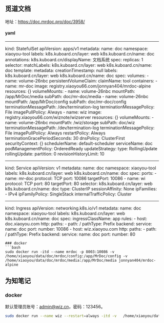## 觅道文档
地址：https://doc.mrdoc.pro/doc/3958/
#### yaml

---
kind: StatefulSet
apiVersion: apps/v1
metadata:
  name: doc
  namespace: xiaoyou-tool
  labels:
    k8s.kuboard.cn/layer: web
    k8s.kuboard.cn/name: doc
  annotations:
    k8s.kuboard.cn/displayName: 文档系统
spec:
  replicas: 1
  selector:
    matchLabels:
      k8s.kuboard.cn/layer: web
      k8s.kuboard.cn/name: doc
  template:
    metadata:
      creationTimestamp: null
      labels:
        k8s.kuboard.cn/layer: web
        k8s.kuboard.cn/name: doc
    spec:
      volumes:
        - name: volume-26nbc
          persistentVolumeClaim:
            claimName: tool
      containers:
        - name: mr-doc
          image: registry.xiaoyou66.com/jonnyan404/mrdoc-alpine
          resources: {}
          volumeMounts:
            - name: volume-26nbc
              mountPath: /app/MrDoc/media
              subPath: doc/mr-doc/media
            - name: volume-26nbc
              mountPath: /app/MrDoc/config
              subPath: doc/mr-doc/config
          terminationMessagePath: /dev/termination-log
          terminationMessagePolicy: File
          imagePullPolicy: Always
        - name: wiz
          image: registry.xiaoyou66.com/wiznote/wizserver
          resources: {}
          volumeMounts:
            - name: volume-26nbc
              mountPath: /wiz/storage
              subPath: doc/wiz
          terminationMessagePath: /dev/termination-log
          terminationMessagePolicy: File
          imagePullPolicy: Always
      restartPolicy: Always
      terminationGracePeriodSeconds: 30
      dnsPolicy: ClusterFirst
      securityContext: {}
      schedulerName: default-scheduler
  serviceName: doc
  podManagementPolicy: OrderedReady
  updateStrategy:
    type: RollingUpdate
    rollingUpdate:
      partition: 0
  revisionHistoryLimit: 10

---
kind: Service
apiVersion: v1
metadata:
  name: doc
  namespace: xiaoyou-tool
  labels:
    k8s.kuboard.cn/layer: web
    k8s.kuboard.cn/name: doc
spec:
  ports:
    - name: mr-doc
      protocol: TCP
      port: 10086
      targetPort: 10086
    - name: wi
      protocol: TCP
      port: 80
      targetPort: 80
  selector:
    k8s.kuboard.cn/layer: web
    k8s.kuboard.cn/name: doc
  type: ClusterIP
  sessionAffinity: None
  ipFamilies:
    - IPv4
  ipFamilyPolicy: SingleStack
  internalTrafficPolicy: Cluster

---
kind: Ingress
apiVersion: networking.k8s.io/v1
metadata:
  name: doc
  namespace: xiaoyou-tool
  labels:
    k8s.kuboard.cn/layer: web
    k8s.kuboard.cn/name: doc
spec:
  ingressClassName: app
  rules:
    - host: doc.xiaoyou.com
      http:
        paths:
          - path: /
            pathType: Prefix
            backend:
              service:
                name: doc
                port:
                  number: 10086
    - host: wiz.xiaoyou.com
      http:
        paths:
          - path: /
            pathType: Prefix
            backend:
              service:
                name: doc
                port:
                  number: 80
```
### docker
```bash
sudo docker run -itd --name mrdoc -p 8003:10086 -v /home/xiaoyou/data/doc/mrdoc/config:/app/MrDoc/config -v /home/xiaoyou/data/doc/mrdoc/media:/app/MrDoc/media jonnyan404/mrdoc-alpine
```

## 为知笔记

### docker
默认管理员账号：admin@wiz.cn，密码：123456。
```bash
sudo docker run --name wiz --restart=always -itd -v   /home/xiaoyou/data/doc/wiz:/wiz/storage -v  /etc/localtime:/etc/localtime -p 8004:80 -p 9269:9269/udp  wiznote/wizserver
```